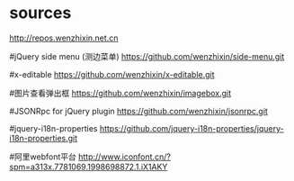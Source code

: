 # sources

http://repos.wenzhixin.net.cn

#jQuery side menu (测边菜单)
https://github.com/wenzhixin/side-menu.git

#x-editable
https://github.com/wenzhixin/x-editable.git

#图片查看弹出框
https://github.com/wenzhixin/imagebox.git

#JSONRpc for jQuery plugin 
https://github.com/wenzhixin/jsonrpc.git

#jquery-i18n-properties
https://github.com/jquery-i18n-properties/jquery-i18n-properties.git

#阿里webfont平台
http://www.iconfont.cn/?spm=a313x.7781069.1998698872.1.iX1AKY

